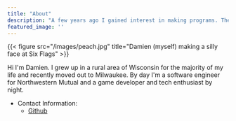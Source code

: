 ```yaml
---
title: "About"
description: "A few years ago I gained interest in making programs. There really isn't a ton about me, but hopefully this information will help."
featured_image: ''
---
```

{{< figure src="/images/peach.jpg" title="Damien (myself) making a silly face at Six Flags" >}}

Hi I'm Damien. I grew up in a rural area of Wisconsin for the majority of my life and recently moved out to Milwaukee. By day I'm a software engineer for Northwestern Mutual and a game developer and tech enthusiast by night.

- Contact Information:
    - [Github](http://www.github.com/damienfamed75)